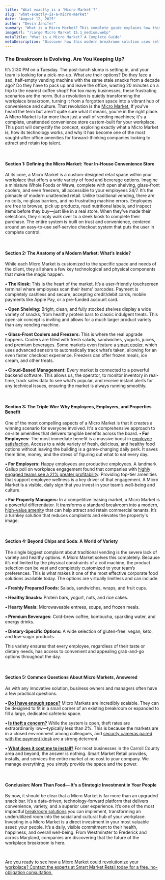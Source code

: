 ```yaml
---
title: "What exactly is a 'Micro Market'?"
slug: "what-exactly-is-a-micro-market"
date: "August 12, 2025" 
author: "Devin Janifer"
summary: "What is a Micro Market? This complete guide explains how this modern breakroom solution uses self-service checkout to offer fresh grab-and-go options, boosting employee satisfaction and supporting employee wellness."
imageUrl: "/Large Micro Market 15.1_medium.webp"
metaTitle: "What is a Micro Market? A Complete Guide"
metaDescription: 'Discover how this modern breakroom solution uses self-service checkout and fresh food to boost employee satisfaction and wellness at your business.'
---
```

### <span class="text-mint"> The Breakroom is Evolving.</span> <span class="text-coral">Are You Keeping Up?</span>
It’s 2:30 PM on a Tuesday. The post-lunch slump is setting in, and your team is looking for a pick-me-up. What are their options? Do they face a sad, half-empty vending machine with the same stale snacks from a decade ago? Do they have to pack up and leave the office, wasting 20 minutes on a trip to the nearest coffee shop? For too many businesses, these frustrating scenarios are the norm. But a revolution is quietly transforming the workplace breakroom, turning it from a forgotten space into a vibrant hub of convenience and culture. That revolution is the [Micro Market.](https://smartmarketretail.com/solutions/micro-markets)
If you've heard the term but aren't quite sure what it means, you're in the right place. A Micro Market is far more than just a wall of vending machines; it's a complete, unattended convenience store custom-built for your workplace. This post will demystify the concept, exploring exactly what a Micro Market is, how its technology works, and why it has become one of the most sought-after office amenities for forward-thinking companies looking to attract and retain top talent.

&nbsp;

#### <span class="text-mint">Section 1: Defining the Micro Market:</span> <span class="text-coral">Your In-House Convenience Store</span>
At its core, a Micro Market is a custom-designed retail space within your workplace that offers a wide variety of food and beverage options. Imagine a miniature Whole Foods or Wawa, complete with open shelving, glass-front coolers, and even freezers, all accessible to your employees 24/7. It’s the pinnacle of modern unattended retail.
Unlike traditional vending, there are no coils, no glass barriers, and no frustrating machine errors. Employees are free to browse, pick up products, read nutritional labels, and inspect items before they buy—just like in a real store. When they’ve made their selections, they simply walk over to a sleek kiosk to complete their purchase. The entire system is built on trust and convenience, centered around an easy-to-use self-service checkout system that puts the user in complete control.

&nbsp;

#### <span class="text-mint">Section 2: The Anatomy of a Modern Market:</span> <span class="text-coral">What’s Inside?</span>
While each Micro Market is customized to the specific space and needs of the client, they all share a few key technological and physical components that make the magic happen.

**•	The Kiosk:** This is the heart of the market. It’s a user-friendly touchscreen terminal where employees scan their items' barcodes. Payment is completely cashless and secure, accepting credit/debit cards, mobile payments like Apple Pay, or a pre-funded account card.

**•	Open Shelving:** Bright, clean, and fully stocked shelves display a wide variety of snacks, from healthy protein bars to classic indulgent treats. This open-air concept is inviting and allows for a much larger product variety than any vending machine.

**•	Glass-Front Coolers and Freezers:** This is where the real upgrade happens. Coolers are filled with fresh salads, sandwiches, yogurts, juices, and premium beverages. Some markets even feature a [smart cooler,](https://smartmarketretail.com/solutions/smart-coolers) which uses advanced sensors to automatically track what’s taken, allowing for an even faster checkout experience. Freezers can offer frozen meals, ice cream, and other treats.

**•	Cloud-Based Management:** Every market is connected to a powerful backend software. This allows us, the operator, to monitor inventory in real-time, track sales data to see what’s popular, and receive instant alerts for any technical issues, ensuring the market is always running smoothly.

&nbsp;

#### <span class="text-mint">Section 3: The Triple Win: Why Employees, Employers, and </span> <span class="text-coral">Properties Benefit</span>
One of the most compelling aspects of a Micro Market is that it creates a winning scenario for everyone involved. It's a comprehensive approach to on-site amenities that delivers tangible benefits across the board.
**•	For Employees:** The most immediate benefit is a massive boost in [employee satisfaction.](https://smartmarketretail.com/blog/Is-Your-Breakroom-Driving-Employees-Away) Access to a wide variety of fresh, delicious, and healthy food options without leaving the building is a game-changing daily perk. It saves them time, money, and the stress of figuring out what to eat every day.

**•	For Employers:** Happy employees are productive employees. A landmark Gallup poll on workplace engagement found that companies with [highly engaged teams see a 21% greater profitability](https://www.gallup.com/q12-employee-engagement-survey/). Providing top-tier amenities that support employee wellness is a key driver of that engagement. A Micro Market is a visible, daily sign that you invest in your team’s well-being and culture.

**•	For Property Managers:** In a competitive leasing market, a Micro Market is a powerful differentiator. It transforms a standard breakroom into a modern, [high-value amenity](https://smartmarketretail.com/blog/Boost-Your-Propertys-Value-with-AI-Powered-Smart-Vending) that can help attract and retain commercial tenants. It’s a turnkey solution that reduces complaints and elevates the property's image.

&nbsp;

#### <span class="text-mint"> Section 4: Beyond Chips and Soda:</span> <span class="text-coral">A World of Variety</span>
The single biggest complaint about traditional vending is the severe lack of variety and healthy options. A Micro Market solves this completely. Because it’s not limited by the physical constraints of a coil machine, the product selection can be vast and completely customized to your team’s preferences. This is what makes it one of the most effective corporate food solutions available today.
The options are virtually limitless and can include:

**•	Freshly Prepared Foods:** Salads, sandwiches, wraps, and fruit cups.

**•	Healthy Snacks:** Protein bars, yogurt, nuts, and rice cakes.

**•	Hearty Meals:** Microwaveable entrees, soups, and frozen meals.

**•	Premium Beverages:** Cold-brew coffee, kombucha, sparkling water, and energy drinks.

**•	Dietary-Specific Options:** A wide selection of gluten-free, vegan, keto, and low-sugar products.

This variety ensures that every employee, regardless of their taste or dietary needs, has access to convenient and appealing grab-and-go options throughout the day.

&nbsp;

#### <span class="text-mint">Section 5: Common Questions About Micro Markets,</span> <span class="text-coral">Answered</span>
As with any innovative solution, business owners and managers often have a few practical questions.

**•	[Do I have enough space?](https://smartmarketretail.com/faq#micro-market-space-requirements)** Micro Markets are incredibly scalable. They can be designed to fit in a small corner of an existing breakroom or expanded to fill a large, dedicated cafeteria space. 

**•	[Is theft a concern?](https://smartmarketretail.com/faq#theft-concerns)** While the system is open, theft rates are extraordinarily low—typically less than 2%. This is because the markets are in a closed environment among colleagues, and [security cameras paired with the payment kiosk](https://www.vendingmarketwatch.com/micro-market/article/53066270/spike-in-theft-reminds-operators-to-remain-diligent-about-micro-market-security) are a strong deterrent.

**•	[What does it cost me to install?](https://smartmarketretail.com/faq#cost-to-business)** For most businesses in the Carroll County area and beyond, the answer is nothing. Smart Market Retail provides, installs, and services the entire market at no cost to your company. We manage everything; you simply provide the space and the power.

&nbsp;

#### <span class="text-mint"> Conclusion: More Than Food—</span> <span class="text-coral"> It's a Strategic Investment in Your People </span>
By now, it should be clear that a Micro Market is far more than an upgraded snack bar. It’s a data-driven, technology-forward platform that delivers convenience, variety, and a superior user experience. It’s one of the most impactful [breakroom solutions](https://smartmarketretail.com/solutions) you can implement, transforming an underutilized room into the social and cultural hub of your workplace.
Investing in a Micro Market is a direct investment in your most valuable asset: your people. It’s a daily, visible commitment to their health, happiness, and overall well-being. From Westminster to Frederick and across Maryland, companies are discovering that the future of the workplace breakroom is here.

&nbsp;

[Are you ready to see how a Micro Market could revolutionize your workplace? Contact the experts at Smart Market Retail today for a free, no-obligation consultation.](https://smartmarketretail.com/contact)
